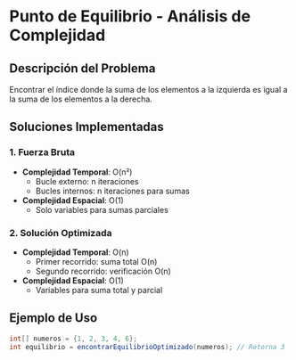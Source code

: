 # Punto de Equilibrio - Análisis de Complejidad

## Descripción del Problema

Encontrar el índice donde la suma de los elementos a la izquierda es igual a la suma de los elementos a la derecha.

## Soluciones Implementadas

### 1. Fuerza Bruta

- **Complejidad Temporal**: O(n²)
  - Bucle externo: n iteraciones
  - Bucles internos: n iteraciones para sumas
- **Complejidad Espacial**: O(1)
  - Solo variables para sumas parciales

### 2. Solución Optimizada

- **Complejidad Temporal**: O(n)
  - Primer recorrido: suma total O(n)
  - Segundo recorrido: verificación O(n)
- **Complejidad Espacial**: O(1)
  - Variables para suma total y parcial

## Ejemplo de Uso

```java
int[] numeros = {1, 2, 3, 4, 6};
int equilibrio = encontrarEquilibrioOptimizado(numeros); // Retorna 3
```
